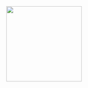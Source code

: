 <a href="https://open.spotify.com/album/6PbnGueEO6LGodPfvNldYf?si=8lcZ8So8Tsm01In2UAtozQ">
<img src="https://github.com/tobwil/markdown_website/assets/72387477/d89ae01e-dcc1-4246-9470-48bdddb8c88b" width="200" height="200">
</a>
